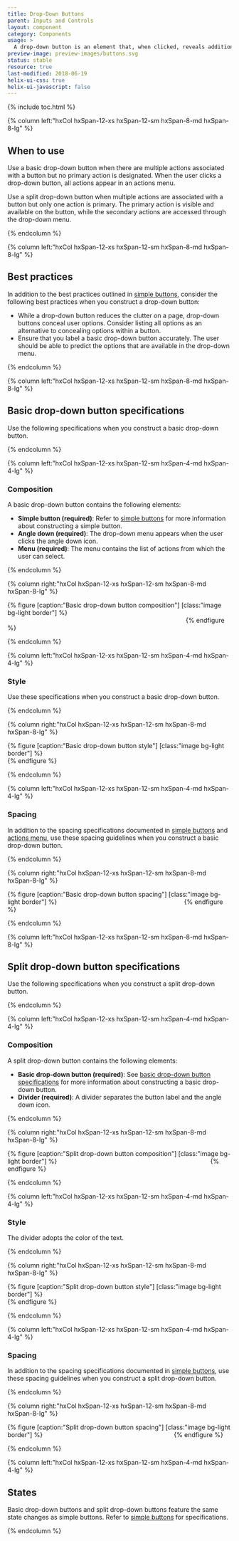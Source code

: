 ```yaml
---
title: Drop-Down Buttons
parent: Inputs and Controls
layout: component
category: Components
usage: >
  A drop-down button is an element that, when clicked, reveals additional options to launch a process or initiate an action. The two types of drop-down buttons are the basic drop-down button and the split drop-down button.
preview-image: preview-images/buttons.svg
status: stable
resource: true
last-modified: 2018-06-19
helix-ui-css: true
helix-ui-javascript: false
---
```


{% include toc.html %}

<section class="static-section" markdown="1">

</section>

<section class="static-section" markdown="1">

<div class="hxRow" markdown="1">

{% column left:"hxCol hxSpan-12-xs hxSpan-12-sm hxSpan-8-md hxSpan-8-lg" %}

## When to use

Use a basic drop-down button when there are multiple actions associated with a button but no primary action is designated. When the user clicks a drop-down button, all actions appear in an actions menu.

Use a split drop-down button when multiple actions are associated with a button but only one action is primary. The primary action is visible and available on the button, while the secondary actions are accessed through the drop-down menu.

{% endcolumn %}

</div>

</section>

<section class="static-section" markdown="1">

<div class="hxRow"  markdown="1">

{% column left:"hxCol hxSpan-12-xs hxSpan-12-sm hxSpan-8-md hxSpan-8-lg" %}

## Best practices

In addition to the best practices outlined in [simple buttons]({{site.baseURL}}/components/buttons.html), consider the following best practices when you construct a drop-down button:

- While a drop-down button reduces the clutter on a page, drop-down buttons conceal user options. Consider listing all options as an alternative to concealing options within a button.
- Ensure that you label a basic drop-down button accurately. The user should be able to predict the options that are available in the drop-down menu.

{% endcolumn %}

</div>

</section>

<section class="static-section" markdown="1">

<div class="hxRow"  markdown="1">

{% column left:"hxCol hxSpan-12-xs hxSpan-12-sm hxSpan-8-md hxSpan-8-lg" %}

<a name="basic-specs"></a>

## Basic drop-down button specifications

Use the following specifications when you construct a basic drop-down button.

{% endcolumn %}

</div>

</section>

<section class="static-section" markdown="1">

<div class="hxRow"  markdown="1">

{% column left:"hxCol hxSpan-12-xs hxSpan-12-sm hxSpan-4-md hxSpan-4-lg" %}

### Composition

A basic drop-down button contains the following elements:

- **Simple button (required)**: Refer to [simple buttons]({{site.baseURL}}/components/buttons.html) for more information about constructing a simple button.
- **Angle down (required)**: The drop-down menu appears when the user clicks the angle down icon.
- **Menu (required)**: The menu contains the list of actions from which the user can select.

{% endcolumn %}

{% column right:"hxCol hxSpan-12-xs hxSpan-12-sm hxSpan-8-md hxSpan-8-lg" %}

{% figure [caption:"Basic drop-down button composition"] [class:"image bg-light border"] %}
<embed src="{{site.url}}/assets/images/components/inputs-and-controls/drop-down-buttons/buttons-dropdown-composition.png" width="397"/>
{% endfigure %}

{% endcolumn %}

</div>

</section>

<section class="static-section" markdown="1">

<div class="hxRow" markdown="1">

{% column left:"hxCol hxSpan-12-xs hxSpan-12-sm hxSpan-4-md hxSpan-4-lg" %}

### Style

Use these specifications when you construct a basic drop-down button.

{% endcolumn %}

{% column right:"hxCol hxSpan-12-xs hxSpan-12-sm hxSpan-8-md hxSpan-8-lg" %}

{% figure [caption:"Basic drop-down button style"] [class:"image bg-light border"] %}
<embed src="{{site.url}}/assets/images/components/inputs-and-controls/drop-down-buttons/buttons-dropdown-style.png" width="487"/>
{% endfigure %}

{% endcolumn %}

</div>

</section>

<section class="static-section" markdown="1">

<div class="hxRow" markdown="1">

{% column left:"hxCol hxSpan-12-xs hxSpan-12-sm hxSpan-4-md hxSpan-4-lg" %}

### Spacing

In addition to the spacing specifications documented in [simple buttons]({{site.baseURL}}/components/buttons.html) and [actions menu]({{site.baseURL}}/components/actions-menu.html), use these spacing guidelines when you construct a basic drop-down button.

{% endcolumn %}

{% column right:"hxCol hxSpan-12-xs hxSpan-12-sm hxSpan-8-md hxSpan-8-lg" %}

{% figure [caption:"Basic drop-down button spacing"] [class:"image bg-light border"] %}
<embed src="{{site.url}}/assets/images/components/inputs-and-controls/drop-down-buttons/buttons-dropdown-spacing.png" width="278"/>
{% endfigure %}

{% endcolumn %}

</div>

</section>

<section class="static-section" markdown="1">

<div class="hxRow" markdown="1">

{% column left:"hxCol hxSpan-12-xs hxSpan-12-sm hxSpan-8-md hxSpan-8-lg" %}

## Split drop-down button specifications

Use the following specifications when you construct a split drop-down button.

{% endcolumn %}

</div>

</section>

<section class="static-section" markdown="1">

<div class="hxRow" markdown="1">

{% column left:"hxCol hxSpan-12-xs hxSpan-12-sm hxSpan-4-md hxSpan-4-lg" %}

### Composition

A split drop-down button contains the following elements:

- **Basic drop-down button (required)**: See [basic drop-down button specifications](#basic-specs) for more information about constructing a basic drop-down button.
- **Divider (required)**: A divider separates the button label and the angle down icon.

{% endcolumn %}

{% column right:"hxCol hxSpan-12-xs hxSpan-12-sm hxSpan-8-md hxSpan-8-lg" %}

{% figure [caption:"Split drop-down button composition"] [class:"image bg-light border"] %}
<embed src="{{site.url}}/assets/images/components/inputs-and-controls/drop-down-buttons/buttons-dropdown-split-composition.png" width="337"/>
{% endfigure %}

{% endcolumn %}

</div>

</section>

<section class="static-section" markdown="1">

<div class="hxRow" markdown="1">

{% column left:"hxCol hxSpan-12-xs hxSpan-12-sm hxSpan-4-md hxSpan-4-lg" %}

### Style

The divider adopts the color of the text.

{% endcolumn %}

{% column right:"hxCol hxSpan-12-xs hxSpan-12-sm hxSpan-8-md hxSpan-8-lg" %}

{% figure [caption:"Split drop-down button style"] [class:"image bg-light border"] %}
<embed src="{{site.url}}/assets/images/components/inputs-and-controls/drop-down-buttons/buttons-dropdown-split-style.png" width="401"/>
{% endfigure %}

{% endcolumn %}

</div>

</section>

<section class="static-section" markdown="1">

<div class="hxRow" markdown="1">

{% column left:"hxCol hxSpan-12-xs hxSpan-12-sm hxSpan-4-md hxSpan-4-lg" %}

### Spacing

In addition to the spacing specifications documented in [simple buttons]({{site.baseURL}}/components/buttons.html), use these spacing guidelines when you construct a split drop-down button.

{% endcolumn %}

{% column right:"hxCol hxSpan-12-xs hxSpan-12-sm hxSpan-8-md hxSpan-8-lg" %}

{% figure [caption:"Split drop-down button spacing"] [class:"image bg-light border"] %}
<embed src="{{site.url}}/assets/images/components/inputs-and-controls/drop-down-buttons/buttons-dropdown-split-spacing.png" width="287"/>
{% endfigure %}

{% endcolumn %}

</div>

</section>

<section class="static-section" markdown="1">

<div class="hxRow" markdown="1">

{% column left:"hxCol hxSpan-12-xs hxSpan-12-sm hxSpan-4-md hxSpan-4-lg" %}

## States

Basic drop-down buttons and split drop-down buttons feature the same state changes as simple buttons. Refer to [simple buttons]({{site.baseURL}}/components/buttons.html) for specifications.

{% endcolumn %}

</div>

</section>
